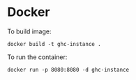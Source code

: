 # Docker

To build image:
```
docker build -t ghc-instance .
```

To run the container:
```
docker run -p 8080:8080 -d ghc-instance
```
